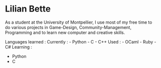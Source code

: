 # Lilian Bette

As a student at the University of Montpellier, I use most of my free time to do various projects in Game-Design, Community-Management, Programming and to learn new computer and creative skills.

Languages learned :
  Currently :
    - Python
    - C
    - C++
  Used :
    - OCaml
    - Ruby
    - C#
Learning :
  - Python
  - C 
